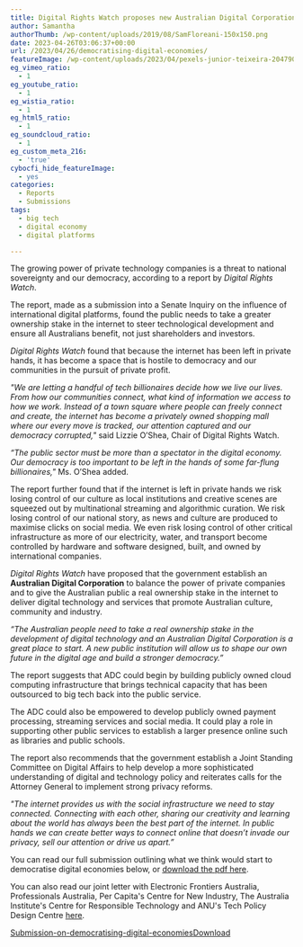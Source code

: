 ```yaml
---
title: Digital Rights Watch proposes new Australian Digital Corporation to balance the scales with big tech
author: Samantha
authorThumb: /wp-content/uploads/2019/08/SamFloreani-150x150.png
date: 2023-04-26T03:06:37+00:00
url: /2023/04/26/democratising-digital-economies/
featureImage: /wp-content/uploads/2023/04/pexels-junior-teixeira-2047905-scaled-e1682478278320.jpg
eg_vimeo_ratio:
  - 1
eg_youtube_ratio:
  - 1
eg_wistia_ratio:
  - 1
eg_html5_ratio:
  - 1
eg_soundcloud_ratio:
  - 1
eg_custom_meta_216:
  - 'true'
cybocfi_hide_featureImage:
  - yes
categories:
  - Reports
  - Submissions
tags:
  - big tech
  - digital economy
  - digital platforms

---
```

The growing power of private technology companies is a threat to national sovereignty and our democracy, according to a report by _Digital Rights Watch_.

The report, made as a submission into a Senate Inquiry on the influence of international digital platforms, found the public needs to take a greater ownership stake in the internet to steer technological development and ensure all Australians benefit, not just shareholders and investors.

_Digital Rights Watch_ found that because the internet has been left in private hands, it has become a space that is hostile to democracy and our communities in the pursuit of private profit.

_"We are letting a handful of tech billionaires decide how we live our lives. From how our communities connect, what kind of information we access to how we work. Instead of a town square where people can freely connect and create, the internet has become a privately owned shopping mall where our every move is tracked, our attention captured and our democracy corrupted,"_ said Lizzie O&#8217;Shea, Chair of Digital Rights Watch.

_&#8220;The public sector must be more than a spectator in the digital economy. Our democracy is too important to be left in the hands of some far-flung billionaires,"_ Ms. O&#8217;Shea added.

The report further found that if the internet is left in private hands we risk losing control of our culture as local institutions and creative scenes are squeezed out by multinational streaming and algorithmic curation. We risk losing control of our national story, as news and culture are produced to maximise clicks on social media. We even risk losing control of other critical infrastructure as more of our electricity, water, and transport become controlled by hardware and software designed, built, and owned by international companies.

_Digital Rights Watch_ have proposed that the government establish an **Australian Digital Corporation** to balance the power of private companies and to give the Australian public a real ownership stake in the internet to deliver digital technology and services that promote Australian culture, community and industry.

_&#8220;The Australian people need to take a real ownership stake in the development of digital technology and an Australian Digital Corporation is a great place to start. A new public institution will allow us to shape our own future in the digital age and build a stronger democracy.&#8221;_

The report suggests that ADC could begin by building publicly owned cloud computing infrastructure that brings technical capacity that has been outsourced to big tech back into the public service.

The ADC could also be empowered to develop publicly owned payment processing, streaming services and social media. It could play a role in supporting other public services to establish a larger presence online such as libraries and public schools.

The report also recommends that the government establish a Joint Standing Committee on Digital Affairs to help develop a more sophisticated understanding of digital and technology policy and reiterates calls for the Attorney General to implement strong privacy reforms.

_"The internet provides us with the social infrastructure we need to stay connected. Connecting with each other, sharing our creativity and learning about the world has always been the best part of the internet. In public hands we can create better ways to connect online that doesn&#8217;t invade our privacy, sell our attention or drive us apart.&#8221;_

You can read our full submission outlining what we think would start to democratise digital economies below, or <span style="text-decoration: underline;"><a href="/wp-content/uploads/2023/04/Submission-on-democratising-digital-economies.pdf" target="_blank" rel="noreferrer noopener">download the pdf here</a></span>.

You can also read our joint letter with Electronic Frontiers Australia, Professionals Australia, Per Capita's Centre for New Industry, The Australia Institute's Centre for Responsible Technology and ANU's Tech Policy Design Centre <span style="text-decoration: underline;"><a href="/wp-content/uploads/2023/04/Joint-letter-on-a-Digital-Affairs-Committee.pdf" target="_blank" rel="noreferrer noopener">here</a></span>.

<div data-wp-interactive="" class="wp-block-file">
  <a id="wp-block-file--media-5e299b1a-442f-4592-9fda-e58263a69345" href="/wp-content/uploads/2023/04/Submission-on-democratising-digital-economies.pdf">Submission-on-democratising-digital-economies</a><a href="/wp-content/uploads/2023/04/Submission-on-democratising-digital-economies.pdf" class="wp-block-file__button wp-element-button" download aria-describedby="wp-block-file--media-5e299b1a-442f-4592-9fda-e58263a69345">Download</a>
</div>
